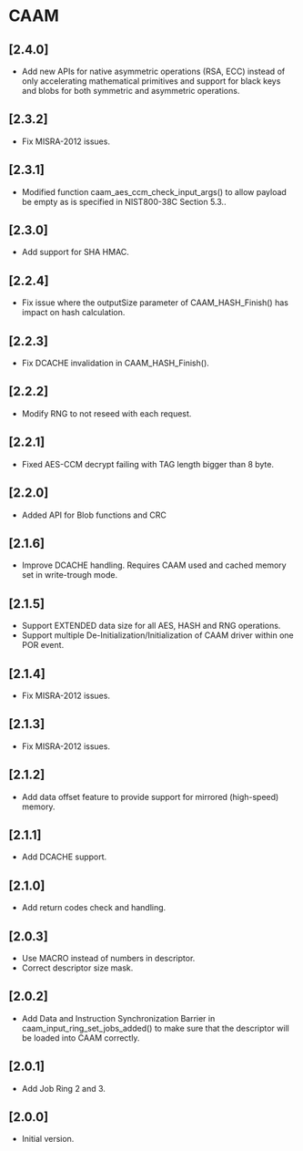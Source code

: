 # CAAM

## [2.4.0]

- Add new APIs for native asymmetric operations (RSA, ECC) instead of only accelerating mathematical primitives
  and support for black keys and blobs for both symmetric and asymmetric operations.

## [2.3.2]

- Fix MISRA-2012 issues.

## [2.3.1]

- Modified function caam_aes_ccm_check_input_args() to allow payload be empty as is specified in NIST800-38C Section 5.3..

## [2.3.0]

- Add support for SHA HMAC.

## [2.2.4]

- Fix issue where the outputSize parameter of CAAM_HASH_Finish() has impact on hash calculation.

## [2.2.3]

- Fix DCACHE invalidation in CAAM_HASH_Finish().

## [2.2.2]

- Modify RNG to not reseed with each request.

## [2.2.1]

- Fixed AES-CCM decrypt failing with TAG length bigger than 8 byte.

## [2.2.0]

- Added API for Blob functions and CRC

## [2.1.6]

- Improve DCACHE handling. Requires CAAM used and cached memory set in write-trough mode.

## [2.1.5]

- Support EXTENDED data size for all AES, HASH and RNG operations.
- Support multiple De-Initialization/Initialization of CAAM driver within one POR event.

## [2.1.4]

- Fix MISRA-2012 issues.

## [2.1.3]

- Fix MISRA-2012 issues.

## [2.1.2]

- Add data offset feature to provide support for mirrored (high-speed) memory.

## [2.1.1]

- Add DCACHE support.

## [2.1.0]

- Add return codes check and handling.

## [2.0.3]

- Use MACRO instead of numbers in descriptor.
- Correct descriptor size mask.

## [2.0.2]

- Add Data and Instruction Synchronization Barrier in caam_input_ring_set_jobs_added()
  to make sure that the descriptor will be loaded into CAAM correctly.

## [2.0.1]

- Add Job Ring 2 and 3.

## [2.0.0]

- Initial version.
